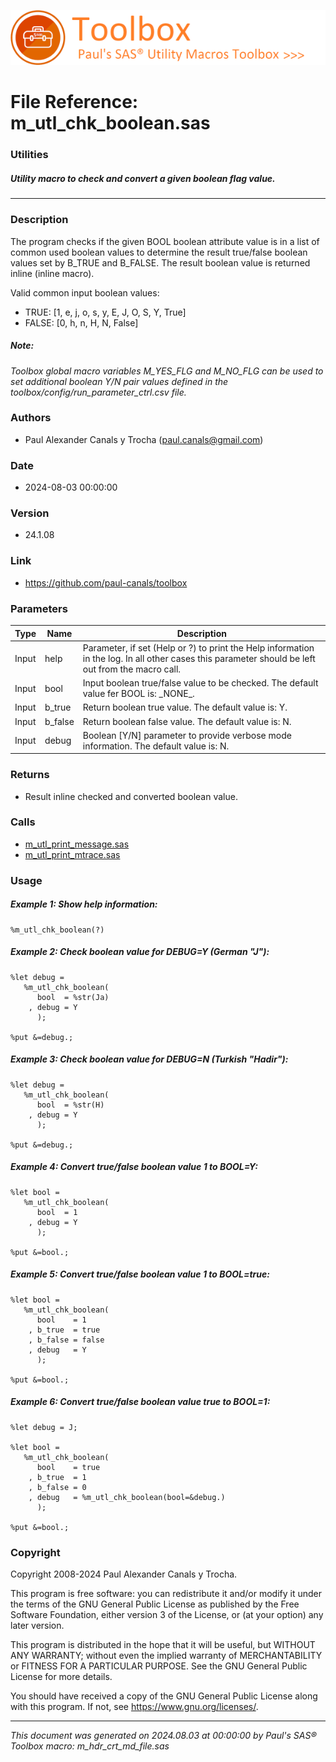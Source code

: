 [![../../misc/images/doc_header.png](../../misc/images/doc_header.png)](#)
# 
# File Reference: m_utl_chk_boolean.sas

### Utilities

##### Utility macro to check and convert a given boolean flag value.

***

### Description
The program checks if the given BOOL boolean attribute value is in a list of common used boolean values to determine the result true/false boolean values set by B_TRUE and B_FALSE. The result boolean value is returned inline (inline macro).

 Valid common input boolean values:

- TRUE: [1, e, j, o, s, y, E, J, O, S, Y, True]
- FALSE: [0, h, n, H, N, False]



##### *Note:*
*Toolbox global macro variables M_YES_FLG and M_NO_FLG can be used to set additional boolean Y/N pair values defined in the toolbox/config/run_parameter_ctrl.csv file.*

### Authors
* Paul Alexander Canals y Trocha (paul.canals@gmail.com)

### Date
* 2024-08-03 00:00:00

### Version
* 24.1.08

### Link
* https://github.com/paul-canals/toolbox

### Parameters
| Type | Name | Description |
| ---- | ---- | ----------- |
| Input | help | Parameter, if set (Help or ?) to print the Help information in the log. In all other cases this parameter should be left out from the macro call. |
| Input | bool | Input boolean true/false value to be checked. The default value fer BOOL is: \_NONE\_. |
| Input | b_true | Return boolean true value. The default value is: Y. |
| Input | b_false | Return boolean false value. The default value is: N. |
| Input | debug | Boolean [Y/N] parameter to provide verbose mode information. The default value is: N. |

### Returns
* Result inline checked and converted boolean value.

### Calls
* [m_utl_print_message.sas](m_utl_print_message.md)
* [m_utl_print_mtrace.sas](m_utl_print_mtrace.md)

### Usage

##### Example 1: Show help information:
```sas
%m_utl_chk_boolean(?)
```

##### Example 2: Check boolean value for DEBUG=Y (German "J"):
```sas
%let debug =
   %m_utl_chk_boolean(
      bool  = %str(Ja)
    , debug = Y
      );

%put &=debug.;

```

##### Example 3: Check boolean value for DEBUG=N (Turkish "Hadir"):
```sas
%let debug =
   %m_utl_chk_boolean(
      bool  = %str(H)
    , debug = Y
      );

%put &=debug.;

```

##### Example 4: Convert true/false boolean value 1 to BOOL=Y:
```sas
%let bool =
   %m_utl_chk_boolean(
      bool  = 1
    , debug = Y
      );

%put &=bool.;

```

##### Example 5: Convert true/false boolean value 1 to BOOL=true:
```sas
%let bool =
   %m_utl_chk_boolean(
      bool    = 1
    , b_true  = true
    , b_false = false
    , debug   = Y
      );

%put &=bool.;

```

##### Example 6: Convert true/false boolean value true to BOOL=1:
```sas
%let debug = J;

%let bool =
   %m_utl_chk_boolean(
      bool    = true
    , b_true  = 1
    , b_false = 0
    , debug   = %m_utl_chk_boolean(bool=&debug.)
      );

%put &=bool.;

```

### Copyright
Copyright 2008-2024 Paul Alexander Canals y Trocha. 
 
This program is free software: you can redistribute it and/or modify 
it under the terms of the GNU General Public License as published by 
the Free Software Foundation, either version 3 of the License, or 
(at your option) any later version. 
 
This program is distributed in the hope that it will be useful, 
but WITHOUT ANY WARRANTY; without even the implied warranty of 
MERCHANTABILITY or FITNESS FOR A PARTICULAR PURPOSE. See the 
GNU General Public License for more details. 
 
You should have received a copy of the GNU General Public License 
along with this program. If not, see <https://www.gnu.org/licenses/>. 


***
*This document was generated on 2024.08.03 at 00:00:00 by Paul's SAS&reg; Toolbox macro: m_hdr_crt_md_file.sas*
